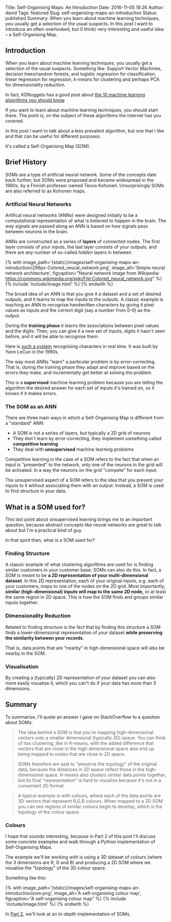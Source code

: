 Title: Self-Organising Maps: An Introduction
Date: 2016-11-05 18:26
Author: david
Tags: featured
Slug: self-organising-maps-an-introduction
Status: published
Summary: When you learn about machine learning techniques, you usually get a selection of the usual suspects. In this post I want to introduce an often-overlooked, but (I think) very interesting and useful idea – a Self-Organising Map.

## Introduction

When you learn about machine learning techniques, you usually get a
selection of the usual suspects. Something like: Support Vector
Machines, decision trees/random forests, and logistic regression for
classification, linear regression for regression, k-means for clustering
and perhaps PCA for dimensionality reduction.

In fact, KDNuggets has a good post about [the 10 machine learning algorithms you should know](http://www.kdnuggets.com/2016/08/10-algorithms-machine-learning-engineers.html).

If you want to learn about machine learning techniques, you should start
there. The point is, on the subject of these algorithms the internet has
you covered.

In this post I want to talk about a less prevalent algorithm, but one
that I like and that can be useful for different purposes.

It's called a Self-Organising Map (SOM).


## Brief History

SOMs are a type of artificial neural network. Some of the concepts date
back further, but SOMs were proposed and became widespread in the 1980s,
by a Finnish professor named Teuvo Kohonen. Unsurprisingly SOMs are also
referred to as Kohonen maps.

### Artificial Neural Networks

Artifical neural networks (ANNs) were designed initially to be a
computational representation of what is believed to happen in the brain.
The way signals are passed along an ANN is based on how signals pass
between neurons in the brain.

ANNs are constructed as a series of **layers** of connected nodes. The
first layer consists of your inputs, the last layer consists of your
outputs, and there are any number of so-called *hidden* layers in
between.

{% with image_path='{static}/images/self-organising-maps-an-introduction/296px-Colored_neural_network.png',
        image_alt='Simple neural network architecture',
        figcaption="Neural network image from Wikipedia: https://commons.wikimedia.org/wiki/File:Colored_neural_network.svg" %}
    {% include 'include/image.html' %}
{% endwith %}

The broad idea of an ANN is that you give it a dataset and a set of
desired outputs, and it learns to map the inputs to the outputs. A
classic example is teaching an ANN to recognise handwritten characters
by giving it pixel values as inputs and the correct digit (say a number
from 0-9) as the output.

During the **training phase** it learns the associations between pixel
values and the digits. Then, you can give it a new set of inputs, digits
it hasn't seen before, and it will be able to recognise them.

Here is [such a system](http://yann.lecun.com/exdb/lenet/) recognising
characters in real time. It was built by Yann LeCun in the 1990s.

The way most ANNs "learn" a particular problem is by error-correcting.
That is, during the training phase they adapt and improve based on the
errors they make, and incrementally get better at solving the problem.

This is a **supervised** machine learning problem because you are
telling the algorithm the desired answer for each set of inputs it's
trained on, so it knows if it makes errors.

### The SOM as an ANN

There are three main ways in which a Self-Organising Map is different
from a "standard" ANN:

-   A SOM is not a series of layers, but typically a 2D grid of neurons
-   They don't learn by error-correcting, they implement something
    called **competitive learning**
-   They deal with **unsupervised** machine learning problems

Competitive learning in the case of a SOM refers to the fact that when
an input is "presented" to the network, only one of the neurons in the
grid will be activated. In a way the neurons on the grid "compete" for
each input.

The unsupervised aspect of a SOM refers to the idea that you present
your inputs to it without associating them with an output. Instead, a
SOM is used to find structure in your data.

## What is a SOM used for? 

This last point about unsupervised learning brings me to an important
question, because abstract concepts like neural networks are great to
talk about but I'm a practical kind of guy.

In that spirit then, what is a SOM used for?

### Finding Structure

A classic example of what clustering algorithms are used for is finding
similar customers in your customer base. SOMs can also do this. In fact,
a SOM is meant to be **a 2D representation of your multi-dimensional
dataset**. In this 2D representation, each of your original inputs, e.g.
each of your customers, maps to one of the nodes on the 2D grid. Most
importantly, **similar (high-dimensional) inputs will map to the same 2D
node,** or at least the same region in 2D space. This is how the SOM
finds and groups similar inputs together.

### Dimensionality Reduction

Related to finding structure is the fact that by finding this structure
a SOM finds a lower-dimensional representation of your dataset **while
preserving the similarity between your records**.

That is, data points that are "nearby" in high-dimensional space will
also be nearby in the SOM.

### Visualisation

By creating a (typically) 2D representation of your dataset you can also
more easily visualise it, which you can't do if your data has more than
3 dimensions.

## Summary

To summarise, I'll quote an answer I gave on StackOverflow to a question
about SOMs:

> The idea behind a SOM is that you're mapping high-dimensional vectors onto a smaller dimensional (typically 2D) space. You can think of itas clustering, like in K-means, with the added difference that vectors that are close in the high-dimensional space also end up being mapped to nodes that are close in 2D space.  

> SOMs therefore are said to "preserve the topology" of the original
data, because the distances in 2D space reflect those in the
high-dimensional space. K-means also clusters similar data points
together, but its final "representation" is hard to visualise because
it's not in a convenient 2D format.  

> A typical example is with colours, where each of the data points are
3D vectors that represent R,G,B colours. When mapped to a 2D SOM you
can see regions of similar colours begin to develop, which is the
topology of the colour space.

### Colours

I hope that sounds interesting, because in Part 2 of this post I'll
discuss some concrete examples and walk through a Python implementation
of Self-Organising Maps.

The example we'll be working with is using a 3D dataset of colours
(where the 3 dimensions are R, G and B) and producing a 2D SOM where we
visualise the "topology" of the 3D colour space.

Something like this:

{% with image_path='{static}/images/self-organising-maps-an-introduction/som.png',
        image_alt='A self-organising colour map',
        figcaption="A self-organising colour map" %}
    {% include 'include/image.html' %}
{% endwith %}

In [Part 2](/self-organising-maps-in-depth), we'll look at an in-depth implementation of SOMs.
